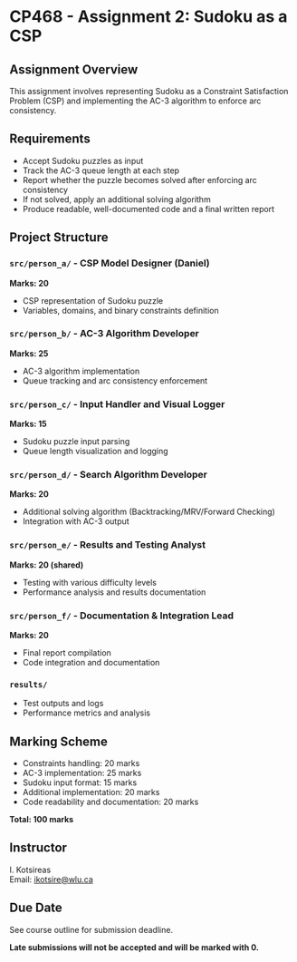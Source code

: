 # CP468 - Assignment 2: Sudoku as a CSP

## Assignment Overview
This assignment involves representing Sudoku as a Constraint Satisfaction Problem (CSP) and implementing the AC-3 algorithm to enforce arc consistency.

## Requirements
- Accept Sudoku puzzles as input
- Track the AC-3 queue length at each step
- Report whether the puzzle becomes solved after enforcing arc consistency
- If not solved, apply an additional solving algorithm
- Produce readable, well-documented code and a final written report

## Project Structure

### `src/person_a/` - CSP Model Designer (Daniel)
**Marks: 20**
- CSP representation of Sudoku puzzle
- Variables, domains, and binary constraints definition

### `src/person_b/` - AC-3 Algorithm Developer
**Marks: 25**
- AC-3 algorithm implementation
- Queue tracking and arc consistency enforcement

### `src/person_c/` - Input Handler and Visual Logger
**Marks: 15**
- Sudoku puzzle input parsing
- Queue length visualization and logging

### `src/person_d/` - Search Algorithm Developer
**Marks: 20**
- Additional solving algorithm (Backtracking/MRV/Forward Checking)
- Integration with AC-3 output

### `src/person_e/` - Results and Testing Analyst
**Marks: 20 (shared)**
- Testing with various difficulty levels
- Performance analysis and results documentation

### `src/person_f/` - Documentation & Integration Lead
**Marks: 20**
- Final report compilation
- Code integration and documentation

### `results/`
- Test outputs and logs
- Performance metrics and analysis

## Marking Scheme
- Constraints handling: 20 marks
- AC-3 implementation: 25 marks
- Sudoku input format: 15 marks
- Additional implementation: 20 marks
- Code readability and documentation: 20 marks

**Total: 100 marks**

## Instructor
I. Kotsireas  
Email: ikotsire@wlu.ca

## Due Date
See course outline for submission deadline.

**Late submissions will not be accepted and will be marked with 0.**